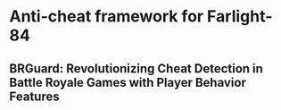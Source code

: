 # Anti-cheat framework for Farlight-84

## BRGuard: Revolutionizing Cheat Detection in Battle Royale Games with Player Behavior Features

